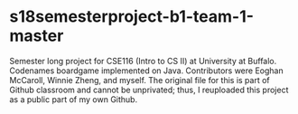 # s18semesterproject-b1-team-1-master
Semester long project for CSE116 (Intro to CS II) at University at Buffalo. Codenames boardgame implemented on Java. 
Contributors were Eoghan McCaroll, Winnie Zheng, and myself. The original file for this is part of Github classroom and cannot be unprivated; thus, I reuploaded this project as a public part of my own Github.
